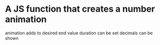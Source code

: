 # A JS function that creates a number animation

animation adds to desired end value
duration can be set
decimals can be shown
